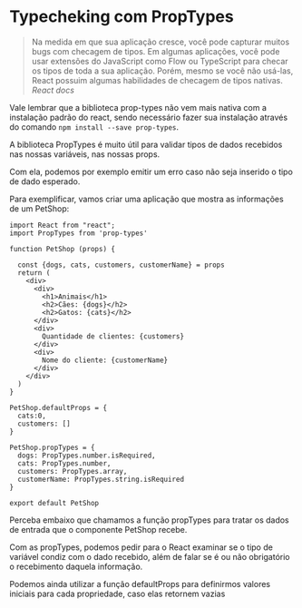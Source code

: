 # Typecheking com PropTypes

>Na medida em que sua aplicação cresce, você pode capturar muitos bugs com checagem de tipos. Em algumas aplicações, você pode usar extensões do JavaScript como Flow ou TypeScript para checar os tipos de toda a sua aplicação. Porém, mesmo se você não usá-las, React possuim algumas habilidades de checagem de tipos nativas. *React docs*

Vale lembrar que a biblioteca prop-types não vem mais nativa com a instalação padrão do react, sendo necessário fazer sua instalação através do comando `npm install --save prop-types`.

A biblioteca PropTypes é muito útil para validar tipos de dados recebidos nas nossas variáveis, nas nossas props.

Com ela, podemos por exemplo emitir um erro caso não seja inserido o tipo de dado esperado.

Para exemplificar, vamos criar uma aplicação que mostra as informações de um PetShop:

```JS
import React from "react";
import PropTypes from 'prop-types'

function PetShop (props) {

  const {dogs, cats, customers, customerName} = props
  return (
    <div>
      <div>
        <h1>Animais</h1>
        <h2>Cães: {dogs}</h2>
        <h2>Gatos: {cats}</h2>
      </div>
      <div>
        Quantidade de clientes: {customers}
      </div>
      <div>
        Nome do cliente: {customerName}
      </div>
    </div>
  )
}

PetShop.defaultProps = {
  cats:0,
  customers: []
}

PetShop.propTypes = {
  dogs: PropTypes.number.isRequired,
  cats: PropTypes.number,
  customers: PropTypes.array,
  customerName: PropTypes.string.isRequired
}

export default PetShop
```

Perceba embaixo que chamamos a função propTypes para tratar os dados de entrada que o componente PetShop recebe.

Com as propTypes, podemos pedir para o React examinar se o tipo de variável condiz com o dado recebido, além de falar se é ou não obrigatório o recebimento daquela informação.

Podemos ainda utilizar a função defaultProps para definirmos valores iniciais para cada propriedade, caso elas retornem vazias
